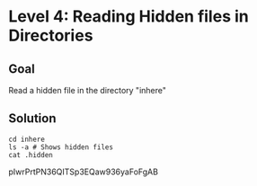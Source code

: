 # Level 4: Reading Hidden files in Directories
## Goal
Read a hidden file in the directory "inhere"
## Solution
```
cd inhere
ls -a # Shows hidden files
cat .hidden
```
pIwrPrtPN36QITSp3EQaw936yaFoFgAB